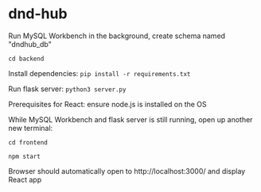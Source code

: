 # dnd-hub

Run MySQL Workbench in the background, create schema named "dndhub_db"

`cd backend`

Install dependencies: `pip install -r requirements.txt`

Run flask server: `python3 server.py`

Prerequisites for React: ensure node.js is installed on the OS

While MySQL Workbench and flask server is still running, open up another new terminal: 

`cd frontend`

`npm start`

Browser should automatically open to http://localhost:3000/ and display React app